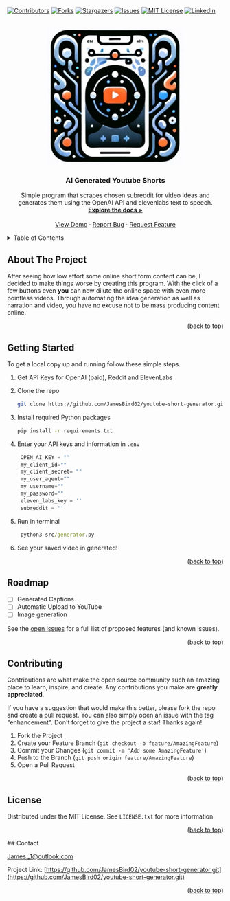 <!-- Improved compatibility of back to top link: See: https://github.com/othneildrew/Best-README-Template/pull/73 -->
<a name="readme-top"></a>
<!--
*** Thanks for checking out the Best-README-Template. If you have a suggestion
*** that would make this better, please fork the repo and create a pull request
*** or simply open an issue with the tag "enhancement".
*** Don't forget to give the project a star!
*** Thanks again! Now go create something AMAZING! :D
-->



<!-- PROJECT SHIELDS -->
<!--
*** I'm using markdown "reference style" links for readability.
*** Reference links are enclosed in brackets [ ] instead of parentheses ( ).
*** See the bottom of this document for the declaration of the reference variables
*** for contributors-url, forks-url, etc. This is an optional, concise syntax you may use.
*** https://www.markdownguide.org/basic-syntax/#reference-style-links
-->
[![Contributors][contributors-shield]][contributors-url]
[![Forks][forks-shield]][forks-url]
[![Stargazers][stars-shield]][stars-url]
[![Issues][issues-shield]][issues-url]
[![MIT License][license-shield]][license-url]
[![LinkedIn][linkedin-shield]][linkedin-url]



<!-- PROJECT LOGO -->
<br />
<div align="center">
  <a href="https://github.com/JamesBird02/youtube-short-generator.git">
    <img src="images/logo.jpg" alt="Logo" width="320" height="320">
  </a>

<h3 align="center">AI Generated Youtube Shorts</h3>

  <p align="center">
    Simple program that scrapes chosen subreddit for video ideas and generates them using the OpenAI API and elevenlabs text to speech.
    <br />
    <a href="https://github.com/JamesBird02/youtube-short-generator.git"><strong>Explore the docs »</strong></a>
    <br />
    <br />
    <a href="https://github.com/JamesBird02/youtube-short-generator.git">View Demo</a>
    ·
    <a href="https://github.com/JamesBird02/youtube-short-generator.git/issues">Report Bug</a>
    ·
    <a href="https://github.com/JamesBird02/youtube-short-generator.git/issues">Request Feature</a>
  </p>
</div>



<!-- TABLE OF CONTENTS -->
<details>
  <summary>Table of Contents</summary>
  <ol>
    <li>
      <a href="#about-the-project">About The Project</a>
    </li>
    <li>
      <a href="#getting-started">Getting Started</a>
    </li>
    <li><a href="#roadmap">Roadmap</a></li>
    <li><a href="#contributing">Contributing</a></li>
    <li><a href="#license">License</a></li>
    <li><a href="#contact">Contact</a></li>
  </ol>
</details>



<!-- ABOUT THE PROJECT -->
## About The Project

After seeing how low effort some online short form content can be, I decided to make things worse by creating this program. With the click of a few buttons even **you** can now dilute the online space with even more pointless videos. Through automating the idea generation as well as narration and video, you have no excuse not to be mass producing content online.

<p align="right">(<a href="#readme-top">back to top</a>)</p>

<!-- GETTING STARTED -->
## Getting Started

To get a local copy up and running follow these simple steps.



1. Get API Keys for OpenAI (paid), Reddit and ElevenLabs 

2. Clone the repo
   ```sh
   git clone https://github.com/JamesBird02/youtube-short-generator.git
   ```
3. Install required Python packages
   ```sh
   pip install -r requirements.txt
   ```
4. Enter your API keys and information in `.env` 
   ```python
    OPEN_AI_KEY = ""
    my_client_id=""
    my_client_secret= ""
    my_user_agent=""
    my_username=""
    my_password=""
    eleven_labs_key = ''
    subreddit = ''
   ```
5. Run in terminal
    ```cmd
     python3 src/generator.py
    ```

6. See your saved video in generated!

<p align="right">(<a href="#readme-top">back to top</a>)</p>

<!-- ROADMAP -->
## Roadmap

- [ ] Generated Captions
- [ ] Automatic Upload to YouTube
- [ ] Image generation

See the [open issues](https://github.com/JamesBird02/youtube-short-generator.git/issues) for a full list of proposed features (and known issues).

<p align="right">(<a href="#readme-top">back to top</a>)</p>



<!-- CONTRIBUTING -->
## Contributing

Contributions are what make the open source community such an amazing place to learn, inspire, and create. Any contributions you make are **greatly appreciated**.

If you have a suggestion that would make this better, please fork the repo and create a pull request. You can also simply open an issue with the tag "enhancement".
Don't forget to give the project a star! Thanks again!

1. Fork the Project
2. Create your Feature Branch (`git checkout -b feature/AmazingFeature`)
3. Commit your Changes (`git commit -m 'Add some AmazingFeature'`)
4. Push to the Branch (`git push origin feature/AmazingFeature`)
5. Open a Pull Request

<p align="right">(<a href="#readme-top">back to top</a>)</p>

<!-- LICENSE -->
## License

Distributed under the MIT License. See `LICENSE.txt` for more information.

<p align="right">(<a href="#readme-top">back to top</a>)</p>
<!-- CONTACT -->
## Contact

James._1@outlook.com

Project Link: [https://github.com/JamesBird02/youtube-short-generator.git](https://github.com/JamesBird02/youtube-short-generator.git)

<p align="right">(<a href="#readme-top">back to top</a>)</p>


<!-- MARKDOWN LINKS & IMAGES -->
<!-- https://www.markdownguide.org/basic-syntax/#reference-style-links -->
[contributors-shield]: https://img.shields.io/github/contributors/JamesBird02/youtube-short-generator.svg?style=for-the-badge
[contributors-url]: https://github.com/JamesBird02/youtube-short-generator/graphs/contributors
[forks-shield]: https://img.shields.io/github/forks/JamesBird02/youtube-short-generator.svg?style=for-the-badge
[forks-url]: https://github.com/JamesBird02/youtube-short-generator/network/members
[stars-shield]: https://img.shields.io/github/stars/JamesBird02/youtube-short-generator.svg?style=for-the-badge
[stars-url]: https://github.com/JamesBird02/youtube-short-generator/stargazers
[issues-shield]: https://img.shields.io/github/issues/JamesBird02/youtube-short-generator.svg?style=for-the-badge
[issues-url]: https://github.com/JamesBird02/youtube-short-generator/issues
[license-shield]: https://img.shields.io/github/license/JamesBird02/youtube-short-generator.svg?style=for-the-badge
[license-url]: https://github.com/JamesBird02/youtube-short-generator/blob/master/LICENSE.txt
[linkedin-shield]: https://img.shields.io/badge/-LinkedIn-black.svg?style=for-the-badge&logo=linkedin&colorB=555
[linkedin-url]: https://linkedin.com/in/jamesbird0102
[product-screenshot]: images/screenshot.png
